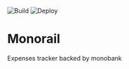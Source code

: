 ![Build](https://github.com/melalex/monorail/workflows/CI/badge.svg)
![Deploy](https://github.com/melalex/monorail/workflows/Deploy/badge.svg)

# Monorail
Expenses tracker backed by monobank
